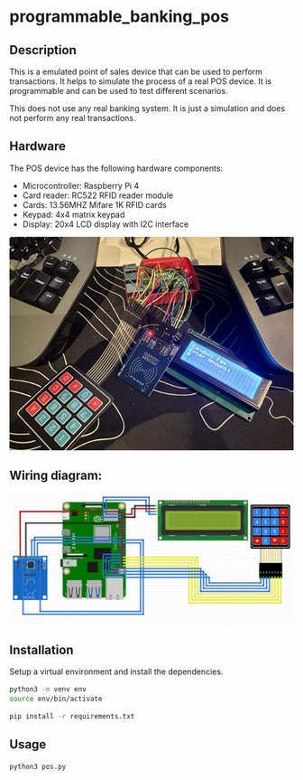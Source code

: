# programmable_banking_pos

## Description
This is a emulated point of sales device that can be used to perform transactions. It helps to simulate the process of a real POS device. It is programmable and can be used to test different scenarios.

This does not use any real banking system. It is just a simulation and does not perform any real transactions.

## Hardware
The POS device has the following hardware components:
- Microcontroller: Raspberry Pi 4
- Card reader: RC522 RFID reader module
- Cards: 13.56MHZ Mifare 1K RFID cards
- Keypad: 4x4 matrix keypad
- Display: 20x4 LCD display with I2C interface

![POS Device](pos_device.jpg)

## Wiring diagram:
![Wiring](wiring.png)

## Installation
Setup a virtual environment and install the dependencies.
```bash
python3 -m venv env
source env/bin/activate
```

```bash
pip install -r requirements.txt
```

## Usage

```bash
python3 pos.py
```

